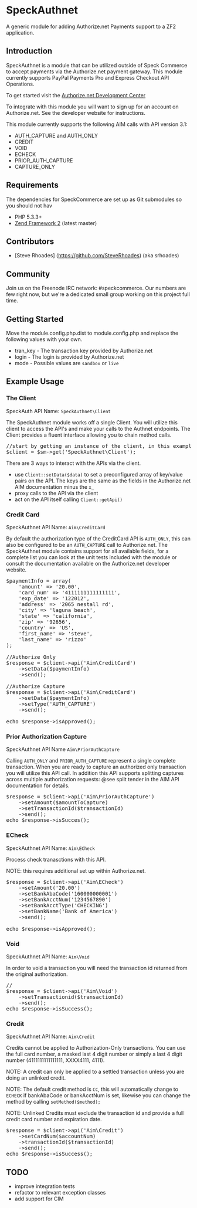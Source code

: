 SpeckAuthnet
===========

A generic module for adding Authorize.net Payments support to a ZF2 application.

Introduction
------------

SpeckAuthnet is a module that can be utilized outside of Speck Commerce to accept payments via the Authorize.net payment gateway.
This module currently supports PayPal Payments Pro and Express Checkout API Operations.

To get started visit the [Authorize.net Development Center](http://developer.authorize.net/)

To integrate with this module you will want to sign up for an account on Authorize.net. See the developer website for instructions.

This module currently supports the following AIM calls with API version 3.1:
* AUTH_CAPTURE and AUTH_ONLY
* CREDIT
* VOID
* ECHECK
* PRIOR_AUTH_CAPTURE
* CAPTURE_ONLY

Requirements
------------

The dependencies for SpeckCommerce are set up as Git submodules so you should not hav

* PHP 5.3.3+
* [Zend Framework 2](https://github.com/zendframework/zf2) (latest master)


Contributors
------------

* [Steve Rhoades] (https://github.com/SteveRhoades) (aka srhoades)


Community
---------

Join us on the Freenode IRC network: #speckcommerce. Our numbers are few right
now, but we're a dedicated small group working on this project full time.


Getting Started
---------------
Move the module.config.php.dist to module.config.php and replace the following values with your own.

* tran_key - The transaction key provided by Authorize.net
* login - The login is provided by Authorize.net
* mode - Possible values are `sandbox` or `live`

Example Usage
-------------
### The Client
SpeckAuth API Name: `SpeckAuthnet\Client`

The SpeckAuthnet module works off a single Client.  You will utilize this client to access the API's and make your calls to the Authnet endpoints.  The Client provides a fluent interface allowing you to chain method calls.
<pre>
//start by getting an instance of the client, in this example I will be leveraging the ServiceManager.
$client = $sm->get('SpeckAuthnet\Client');
</pre>

There are 3 ways to interact with the APIs via the client.
* use `Client::setData($data)` to set a preconfigured array of key/value pairs on the API.  The keys are the same as the fields in the Authorize.net AIM documentation minus the `x_`
* proxy calls to the API via the client
* act on the API itself calling `Client::getApi()`

### Credit Card 
SpeckAuthnet API Name: `Aim\CreditCard`

By default the authorization type of the CreditCard API is `AUTH_ONLY`, this can also be configured to be an `AUTH_CAPTURE` call to Authorize.net.  The SpeckAuthnet module contains support for all available fields, for a complete list you can look at the unit tests included with the module or consult the documentation available on the Authorize.net developer website.

<pre>
$paymentInfo = array(
    'amount' => '20.00',
    'card_num' => '4111111111111111',
    'exp_date' => '122012',
    'address' => '2065 nestall rd',
    'city' => 'laguna beach',
    'state' => 'california',
    'zip' => '92656',
    'country' => 'US',
    'first_name' => 'steve',
    'last_name' => 'rizzo'    
);

//Authorize Only
$response = $client->api('Aim\CreditCard')
	->setData($paymentInfo)
	->send();

//Authorize Capture
$response = $client->api('Aim\CreditCard')
	->setData($paymentInfo)
	->setType('AUTH_CAPTURE')
	->send();

echo $response->isApproved();
</pre>

### Prior Authorization Capture
SpeckAuthnet API Name `Aim\PriorAuthCapture`

Calling `AUTH_ONLY` and `PRIOR_AUTH_CAPTURE` represent a single complete transaction.  When you are ready to capture an authorized only transaction you will utilize this API call.  In addition this API supports splitting captures across multiple authorization requests: @see split tender in the AIM API documentation for details.

<pre>
$response = $client->api('Aim\PriorAuthCapture')
	->setAmount($amountToCapture)
	->setTransactionId($transactionId)
	->send();
echo $response->isSucces();
</pre>

### ECheck
SpeckAuthnet API Name: `Aim\ECheck`

Process check tranasctions with this API.

NOTE: this requires additional set up within Authorize.net. 

<pre>
$response = $client->api('Aim\ECheck')
	->setAmount('20.00')
	->setBankAbaCode('160000000001')
	->setBankAcctNum('1234567890')
	->setBankAcctType('CHECKING')
	->setBankName('Bank of America')
	->send();	

echo $response->isApproved();
</pre>

### Void
SpeckAuthnet API Name: `Aim\Void`

In order to void a transaction you will need the transaction id returned from the original authorization.

<pre>
//
$response = $client->api('Aim\Void')
	->setTransactionid($transactionId)
	->send();
echo $response->isSuccess();
</pre>

### Credit
SpeckAuthnet API Name: `Aim\Credit`

Credits cannot be applied to Authorization-Only transactions.  You can use the full card number, a masked last 4 digit number or simply a last 4 digit number (4111111111111111, XXXX4111, 4111). 

NOTE: A credit can only be applied to a settled transaction unless you are doing an unlinked credit.

NOTE: The default credit method is `CC`, this will automatically change to `ECHECK` if bankAbaCode or bankAcctNum is set, likewise you can change the method by calling `setMethod($method);`

NOTE: Unlinked Credits must exclude the transaction id and provide a full credit card number and expiration date.
<pre>
$response = $client->api('Aim\Credit')
	->setCardNum($accountNum)
	->transactionId($transactionId)
	->send();
echo $response->isSuccess();
</pre>

TODO
----
* improve integration tests
* refactor to relevant exception classes
* add support for CIM